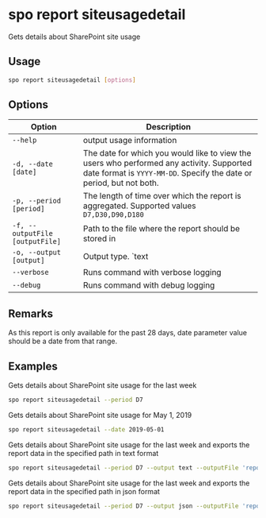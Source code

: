 # spo report siteusagedetail

Gets details about SharePoint site usage

## Usage

```sh
spo report siteusagedetail [options]
```

## Options

Option|Description
------|-----------
`--help`|output usage information
`-d, --date [date]`|The date for which you would like to view the users who performed any activity. Supported date format is `YYYY-MM-DD`. Specify the date or period, but not both.
`-p, --period [period]`|The length of time over which the report is aggregated. Supported values `D7,D30,D90,D180`
`-f, --outputFile [outputFile]`|Path to the file where the report should be stored in
`-o, --output [output]`|Output type. `text|json`. Default `text`
`--verbose`|Runs command with verbose logging
`--debug`|Runs command with debug logging

## Remarks

As this report is only available for the past 28 days, date parameter value should be a date from that range.

## Examples

Gets details about SharePoint site usage for the last week

```sh
spo report siteusagedetail --period D7
```

Gets details about SharePoint site usage for May 1, 2019

```sh
spo report siteusagedetail --date 2019-05-01
```

Gets details about SharePoint site usage for the last week and exports the report data in the specified path in text format

```sh
spo report siteusagedetail --period D7 --output text --outputFile 'report.txt'
```

Gets details about SharePoint site usage for the last week and exports the report data in the specified path in json format

```sh
spo report siteusagedetail --period D7 --output json --outputFile 'report.json'
```

